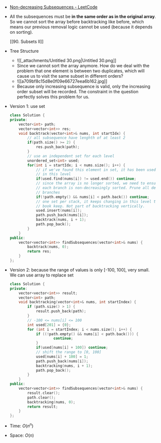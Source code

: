 - [Non-decreasing Subsequences - LeetCode](https://leetcode.com/problems/non-decreasing-subsequences/description/)
- All the subsequences must be **in the same order as in the original array**. So we cannot sort the array before backtracking like before, which means our previous removal logic cannot be used (because it depends on sorting).
    
    [[90. Subsets II]]
    
- Tree Structure
	- ![[_attachments/Untitled 30.png|Untitled 30.png]]
	- Since we cannot sort the array anymore. How do we deal with the problem that one element is between two duplicates, which will cause us to visit the same subset in different orders?
	- ![[a709bf8c15d8e0f09e66727eea6b162.jpg]]
	- Because only increasing subsequence is valid, only the increasing order subset will be recorded. The constraint in the question perfectly solves this problem for us. 
    
- Version 1: use set
    
    ```C++
    class Solution {
    private:
        vector<int> path;
        vector<vector<int>> res;
        void backtrack(vector<int>& nums, int startIdx) {
            // all subsequence have lenghth of at least 2
            if(path.size() >= 2) {
                res.push_back(path);
            }
            // use an independent set for each level
            unordered_set<int> used;
            for(int i = startIdx; i < nums.size(); i++) {
                // if we've found this element in set, it has been used 
                // in this level
                if(used.find(nums[i]) != used.end()) continue;
                // since the array is no longer sorted, we need to ensure
                // each branch is non-decreasingly sorted. Prune all decreasing
                // branches
                if(!path.empty() && nums[i] < path.back()) continue;
                // one set per stack, it keeps changing in this level to
                // book keep. Not part of backtracking vertically. 
                used.insert(nums[i]);
                path.push_back(nums[i]);
                backtrack(nums, i + 1);
                path.pop_back();
            }
        }
    public:
        vector<vector<int>> findSubsequences(vector<int>& nums) {
            backtrack(nums, 0);
            return res;
        }
    };
    ```
    
- Version 2: because the range of values is only [-100, 100], very small. We can use array to replace set
    
    ```C++
    class Solution {
    private:
        vector<vector<int>> result;
        vector<int> path;
        void backtracking(vector<int>& nums, int startIndex) {
            if (path.size() > 1) {
                result.push_back(path);
            }
            // -100 <= nums[i] <= 100
            int used[201] = {0};
            for (int i = startIndex; i < nums.size(); i++) {
                if ((!path.empty() && nums[i] < path.back())) {
                        continue;
                }
                if(used[nums[i] + 100]) continue;
                // shift the range to [0, 100]
                used[nums[i] + 100] = 1;
                path.push_back(nums[i]);
                backtracking(nums, i + 1);
                path.pop_back();
            }
        }
    public:
        vector<vector<int>> findSubsequences(vector<int>& nums) {
            result.clear();
            path.clear();
            backtracking(nums, 0);
            return result;
        }
    };
    ```
    
- Time: $O(n^n)$﻿
- Space: $O(n)$